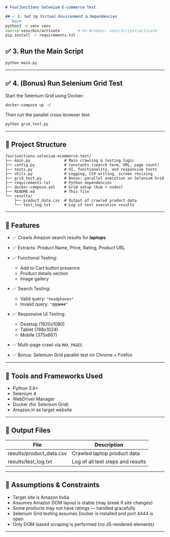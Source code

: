 ````markdown
# FourJunctions Selenium E-commerce Test

## ✅ 2. Set Up Virtual Environment & Dependencies
```bash
python3 -m venv venv
source venv/bin/activate        # On Windows: venv\Scripts\activate
pip install -r requirements.txt
````

## ✅ 3. Run the Main Script

```bash
python main.py
```

---

## ✅ 4. (Bonus) Run Selenium Grid Test

Start the Selenium Grid using Docker:

```bash
docker-compose up -d
```

Then run the parallel cross-browser test:

```bash
python grid_test.py
```

---

## 📁 Project Structure

```
fourjunctions-selenium-ecommerce-test/
├── main.py               # Main crawling & testing logic
├── config.py             # Constants (search term, URL, page count)
├── tests.py              # UI, functionality, and responsive tests
├── utils.py              # Logging, CSV writing, screen resizing
├── grid_test.py          # Bonus: parallel execution on Selenium Grid
├── requirements.txt      # Python dependencies
├── docker-compose.yml    # Grid setup (hub + nodes)
├── README.md             # This file
└── results/
    ├── product_data.csv  # Output of crawled product data
    └── test_log.txt      # Log of test execution results
```

---

## 🧪 Features

* ✅ Crawls Amazon search results for **laptops**
* ✅ Extracts: Product Name, Price, Rating, Product URL
* ✅ Functional Testing:

  * Add to Cart button presence
  * Product details section
  * Image gallery
* ✅ Search Testing:

  * Valid query: `"headphones"`
  * Invalid query: `"@@@###"`
* ✅ Responsive UI Testing:

  * Desktop (1920x1080)
  * Tablet (768x1024)
  * Mobile (375x667)
* ✅ Multi-page crawl via `MAX_PAGES`
* ✅ Bonus: Selenium Grid parallel test on Chrome + Firefox

---

## 🧰 Tools and Frameworks Used

* Python 3.8+
* Selenium 4
* WebDriver Manager
* Docker (for Selenium Grid)
* Amazon.in as target website

---

## 📁 Output Files

| File                      | Description                       |
| ------------------------- | --------------------------------- |
| results/product\_data.csv | Crawled laptop product data       |
| results/test\_log.txt     | Log of all test steps and results |

---

## 📌 Assumptions & Constraints

* Target site is Amazon India
* Assumes Amazon DOM layout is stable (may break if site changes)
* Some products may not have ratings — handled gracefully
* Selenium Grid testing assumes Docker is installed and port 4444 is open
* Only DOM-based scraping is performed (no JS-rendered elements)

---